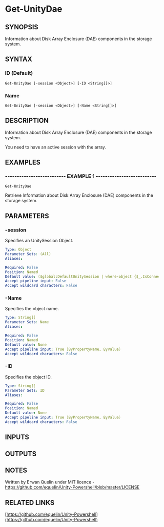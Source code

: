 # Get-UnityDae

## SYNOPSIS
Information about Disk Array Enclosure (DAE) components in the storage system.

## SYNTAX

### ID (Default)
```
Get-UnityDae [-session <Object>] [-ID <String[]>]
```

### Name
```
Get-UnityDae [-session <Object>] [-Name <String[]>]
```

## DESCRIPTION
Information about Disk Array Enclosure (DAE) components in the storage system.
 
You need to have an active session with the array.

## EXAMPLES

### -------------------------- EXAMPLE 1 --------------------------
```
Get-UnityDae
```

Retrieve Information about Disk Array Enclosure (DAE) components in the storage system.

## PARAMETERS

### -session
Specifies an UnitySession Object.

```yaml
Type: Object
Parameter Sets: (All)
Aliases: 

Required: False
Position: Named
Default value: ($global:DefaultUnitySession | where-object {$_.IsConnected -eq $true})
Accept pipeline input: False
Accept wildcard characters: False
```

### -Name
Specifies the object name.

```yaml
Type: String[]
Parameter Sets: Name
Aliases: 

Required: False
Position: Named
Default value: None
Accept pipeline input: True (ByPropertyName, ByValue)
Accept wildcard characters: False
```

### -ID
Specifies the object ID.

```yaml
Type: String[]
Parameter Sets: ID
Aliases: 

Required: False
Position: Named
Default value: None
Accept pipeline input: True (ByPropertyName, ByValue)
Accept wildcard characters: False
```

## INPUTS

## OUTPUTS

## NOTES
Written by Erwan Quelin under MIT licence - https://github.com/equelin/Unity-Powershell/blob/master/LICENSE

## RELATED LINKS

[https://github.com/equelin/Unity-Powershell](https://github.com/equelin/Unity-Powershell)

